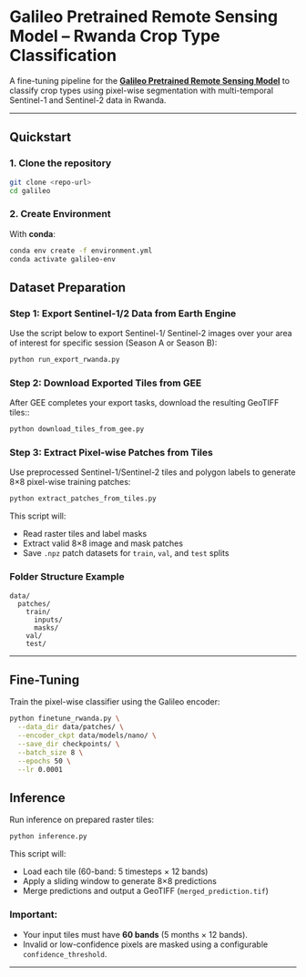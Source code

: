 # Galileo Pretrained Remote Sensing Model – Rwanda Crop Type Classification

A fine-tuning pipeline for the **[Galileo Pretrained Remote Sensing Model](https://github.com/nasaharvest/galileo)** to classify crop types using pixel-wise segmentation with multi-temporal Sentinel-1 and Sentinel-2 data in Rwanda.

---

## Quickstart

### 1. Clone the repository

```bash
git clone <repo-url>
cd galileo
```

### 2. Create Environment

With **conda**:

```bash
conda env create -f environment.yml
conda activate galileo-env
```

## Dataset Preparation

### Step 1: Export Sentinel-1/2 Data from Earth Engine

Use the script below to export Sentinel-1/ Sentinel-2 images over your area of interest for specific session (Season A or Season B):

```bash
python run_export_rwanda.py
```

### Step 2: Download Exported Tiles from GEE

After GEE completes your export tasks, download the resulting GeoTIFF tiles::

```bash
python download_tiles_from_gee.py
```

### Step 3: Extract Pixel-wise Patches from Tiles

Use preprocessed Sentinel-1/Sentinel-2 tiles and polygon labels to generate 8×8 pixel-wise training patches:

```bash
python extract_patches_from_tiles.py
```

This script will:

- Read raster tiles and label masks
- Extract valid 8×8 image and mask patches
- Save `.npz` patch datasets for `train`, `val`, and `test` splits

### Folder Structure Example

```
data/
  patches/
    train/
      inputs/
      masks/
    val/
    test/
```

---

## Fine-Tuning

Train the pixel-wise classifier using the Galileo encoder:

```bash
python finetune_rwanda.py \
  --data_dir data/patches/ \
  --encoder_ckpt data/models/nano/ \
  --save_dir checkpoints/ \
  --batch_size 8 \
  --epochs 50 \
  --lr 0.0001
```

## Inference

Run inference on prepared raster tiles:

```bash
python inference.py
```

This script will:

- Load each tile (60-band: 5 timesteps × 12 bands)
- Apply a sliding window to generate 8×8 predictions
- Merge predictions and output a GeoTIFF (`merged_prediction.tif`)

### Important:

- Your input tiles must have **60 bands** (5 months × 12 bands).
- Invalid or low-confidence pixels are masked using a configurable `confidence_threshold`.

---
